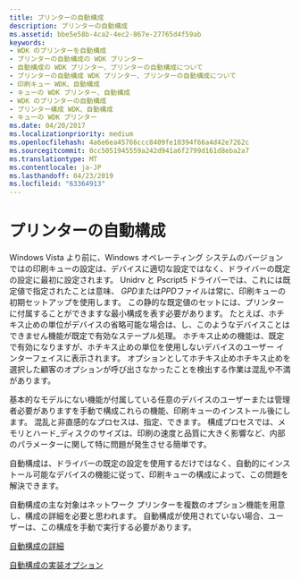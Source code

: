 ```yaml
---
title: プリンターの自動構成
description: プリンターの自動構成
ms.assetid: bbe5e58b-4ca2-4ec2-867e-27765d4f59ab
keywords:
- WDK のプリンターを自動構成
- プリンターの自動構成の WDK プリンター
- 自動構成の WDK プリンター、プリンターの自動構成について
- プリンターの自動構成 WDK プリンター、プリンターの自動構成について
- 印刷キュー WDK、自動構成
- キューの WDK プリンター、自動構成
- WDK のプリンターの自動構成
- プリンター構成 WDK、自動構成
- キューの WDK プリンター
ms.date: 04/20/2017
ms.localizationpriority: medium
ms.openlocfilehash: 4a6e6ea45766ccc8409fe10394f66a4d42e7262c
ms.sourcegitcommit: 0cc5051945559a242d941a6f2799d161d8eba2a7
ms.translationtype: MT
ms.contentlocale: ja-JP
ms.lasthandoff: 04/23/2019
ms.locfileid: "63364913"
---
```

# <a name="printer-autoconfiguration"></a>プリンターの自動構成


Windows Vista より前に、Windows オペレーティング システムのバージョンではの印刷キューの設定は、デバイスに適切な設定ではなく、ドライバーの既定の設定に最初に設定されます。 Unidrv と Pscript5 ドライバーでは、これには既定値で指定されたことは意味、 *GPD*または*PPD*ファイルは常に、印刷キューの初期セットアップを使用します。 この静的な既定値のセットには、プリンターに付属することができますな最小構成を表す必要があります。 たとえば、ホチキス止めの単位がデバイスの省略可能な場合は、し、このようなデバイスことはできません機能が既定で有効なステープル処理。 ホチキス止めの機能は、既定で有効になりますが、ホチキス止めの単位を使用しないデバイスのユーザー インターフェイスに表示されます。 オプションとしてホチキス止めホチキス止めを選択した顧客のオプションが呼び出さなかったことを検出する作業は混乱や不満があります。

基本的なモデルにない機能が付属している任意のデバイスのユーザーまたは管理者必要がありますを手動で構成これらの機能、印刷キューのインストール後にします。 混乱と非直感的なプロセスは、指定、できます。 構成プロセスでは、メモリとハード_ディスクのサイズは、印刷の速度と品質に大きく影響など、内部のパラメーターに関して特に問題が発生させる簡単です。

自動構成は、ドライバーの既定の設定を使用するだけではなく、自動的にインストール可能なデバイスの機能に従って、印刷キューの構成によって、この問題を解決できます。

自動構成の主な対象はネットワーク プリンターを複数のオプション機能を用意し、構成の詳細を必要と思われます。 自動構成が使用されていない場合、ユーザーは、この構成を手動で実行する必要があります。

[自動構成の詳細](autoconfiguration-details.md)

[自動構成の実装オプション](autoconfiguration-implementation-options.md)

 

 




